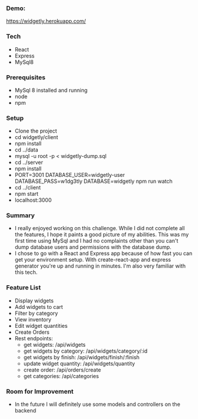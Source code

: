 ### Demo:
https://widgetly.herokuapp.com/

### Tech

* React
* Express
* MySql8

### Prerequisites

* MySql 8 installed and running
* node
* npm

### Setup

* Clone the project
* cd widgetly/client
* npm install
* cd ../data
* mysql -u root -p < widgetly-dump.sql
* cd ../server
* npm install
* PORT=3001 DATABASE_USER=widgetly-user DATABASE_PASS=w1dg3tly DATABASE=widgetly npm run watch
* cd ../client
* npm start
* localhost:3000

### Summary

* I really enjoyed working on this challenge. While I did not complete all the features, I hope it paints a good picture of my abilities. This was my first time using MySql and I had no complaints other than you can't dump database users and permissions with the database dump.
* I chose to go with a React and Express app because of how fast you can get your environment setup. With create-react-app and express generator you're up and running in minutes. I'm also very familiar with this tech.

### Feature List

* Display widgets
* Add widgets to cart
* Filter by category
* View inventory
* Edit widget quantities
* Create Orders
* Rest endpoints:
  * get widgets: /api/widgets
  * get widgets by category: /api/widgets/category/:id
  * get widgets by finish: /api/widgets/finish/:finish
  * update widget quantity: /api/widgets/quantity
  * create order: /api/orders/create
  * get categories: /api/categories

### Room for Improvement

* In the future I will definitely use some models and controllers on the backend
